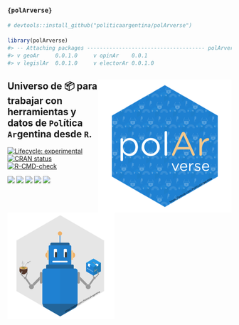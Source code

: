 
<!-- README.md is generated from README.Rmd. Please edit that file -->

### `{polArverse}`

``` r
# devtools::install_github("politicaargentina/polArverse")

library(polArverse)
#> -- Attaching packages ------------------------------------- polArverse0.0.1.0 --
#> v geoAr     0.0.1.0     v opinAr    0.0.1  
#> v legislAr  0.0.1.0     v electorAr 0.0.1.0
```

## <a><img src="man/figures/logo.png" align="right" width="300"/></a> Universo de :package: para trabajar con herramientas y datos de `Pol`ítica `Ar`gentina desde `R`.

<!-- badges: start -->

[![Lifecycle:
experimental](https://img.shields.io/badge/lifecycle-experimental-orange.svg)](https://lifecycle.r-lib.org/articles/stages.html#experimental)
[![CRAN
status](https://www.r-pkg.org/badges/version/polArverse)](https://CRAN.R-project.org/package=opinAr)
[![R-CMD-check](https://github.com/PoliticaArgentina/polArverse/workflows/R-CMD-check/badge.svg)](https://github.com/PoliticaArgentina/polArverse/actions)

<!-- badges: end -->

[<img src="https://github.com/politicaargentina/data_warehouse/raw/master/hex/geoAr.png?raw=true" width="240"/>](https://github.com/PoliticaArgentina/geoAr)
[<img src="https://github.com/politicaargentina/data_warehouse/raw/master/hex/opinAr.PNG?raw=true" width="240"/>](https://github.com/PoliticaArgentina/opinAr)
[<img src="https://github.com/politicaargentina/data_warehouse/raw/master/hex/legislAr.png?raw=true" width="240"/>](https://github.com/PoliticaArgentina/legislAr)
<img src="https://github.com/politicaargentina/data_warehouse/blob/master/hex/discursAr.png?raw=true" width="240"/>
[<img src="https://github.com/politicaargentina/data_warehouse/blob/master/hex/electorAr.png?raw=true" width="240"/>](https://github.com/PoliticaArgentina/electorAr)
[<img src="https://github.com/PoliticaArgentina/polar_bot/raw/master/hex/polArbot.png" width="240"/>](https://github.com/PoliticaArgentina/polar_bot)
